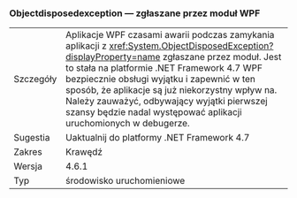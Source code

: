 ### <a name="objectdisposedexception-thrown-by-wpf-spellchecker"></a>Objectdisposedexception — zgłaszane przez moduł WPF

|   |   |
|---|---|
|Szczegóły|Aplikacje WPF czasami awarii podczas zamykania aplikacji z <xref:System.ObjectDisposedException?displayProperty=name> zgłaszane przez moduł. Jest to stała na platformie .NET Framework 4.7 WPF bezpiecznie obsługi wyjątku i zapewnić w ten sposób, że aplikacje są już niekorzystny wpływ na. Należy zauważyć, odbywający wyjątki pierwszej szansy będzie nadal występować aplikacji uruchomionych w debugerze.|
|Sugestia|Uaktualnij do platformy .NET Framework 4.7|
|Zakres|Krawędź|
|Wersja|4.6.1|
|Typ|środowisko uruchomieniowe|

